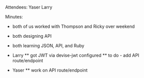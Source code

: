 Attendees:
Yaser
Larry

Minutes:
* both of us worked with Thompson and Ricky over weekend
* both designing API
* both learning JSON, API, and Ruby

* Larry
** got JWT via devise-jwt configured
** to do - add API route/endpoint

* Yaser
** work on API route/endpoint
